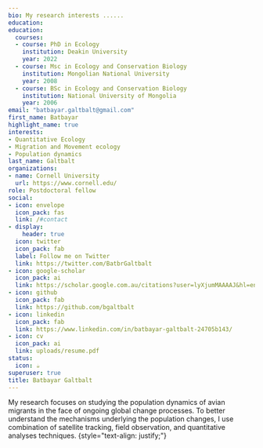 ```yaml
---
bio: My research interests ......
education:
education:
  courses:
  - course: PhD in Ecology
    institution: Deakin University
    year: 2022
  - course: Msc in Ecology and Conservation Biology
    institution: Mongolian National University
    year: 2008
  - course: BSc in Ecology and Conservation Biology
    institution: National University of Mongolia
    year: 2006
email: "batbayar.galtbalt@gmail.com"
first_name: Batbayar
highlight_name: true
interests:
- Quantitative Ecology
- Migration and Movement ecology
- Population dynamics 
last_name: Galtbalt
organizations:
- name: Cornell University
  url: https://www.cornell.edu/
role: Postdoctoral fellow
social:
- icon: envelope
  icon_pack: fas
  link: /#contact
- display:
    header: true
  icon: twitter
  icon_pack: fab
  label: Follow me on Twitter
  link: https://twitter.com/BatbrGaltbalt
- icon: google-scholar
  icon_pack: ai
  link: https://scholar.google.com.au/citations?user=lyXjumMAAAAJ&hl=en
- icon: github
  icon_pack: fab
  link: https://github.com/bgaltbalt
- icon: linkedin
  icon_pack: fab
  link: https://www.linkedin.com/in/batbayar-galtbalt-24705b143/
- icon: cv
  icon_pack: ai
  link: uploads/resume.pdf
status:
  icon: ☕️
superuser: true
title: Batbayar Galtbalt
---
```


My research focuses on studying the population dynamics of avian migrants in the face of ongoing global change processes. To better understand the mechanisms underlying the population changes, I use combination of satellite tracking, field observation, and quantitative analyses techniques.
{style="text-align: justify;"}
